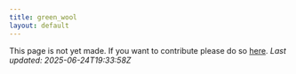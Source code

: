 ```yaml
---
title: green_wool
layout: default
---
```


This page is not yet made. If you want to contribute please do so [here](https://github.com/CrazyH2/Bigstone/blob/wiki/components/green_wool.md).
_Last updated: 2025-06-24T19:33:58Z_
